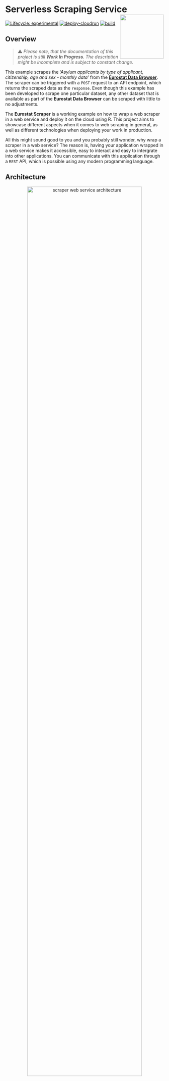 
<!-- README.md is generated from README.Rmd. Please edit that file -->

# Serverless Scraping Service<img src="man/figures/logo.png" align="right" height="139"/>

<!-- badges: start -->

[![Lifecycle:
experimental](https://lifecycle.r-lib.org/articles/figures/lifecycle-experimental.svg)](https://lifecycle.r-lib.org/articles/stages.html#experimental)
[![deploy-cloudrun](https://github.com/data-for-good-concepts/eurostat-scraper/actions/workflows/deploy-cloudrun.yaml/badge.svg)](https://github.com/data-for-good-concepts/eurostat-scraper/actions/workflows/deploy-cloudrun.yaml)
[![build](https://github.com/data-for-good-concepts/eurostat-scraper/actions/workflows/dry-run-docker-build.yaml/badge.svg)](https://github.com/data-for-good-concepts/eurostat-scraper/actions/workflows/dry-run-docker-build.yaml)

<!-- badges: end -->

## Overview

> ⚠️ *Please note, that the documentation of this project is still
> **Work In Progress**. The description might be incomplete and is
> subject to constant change.*

This example scrapes the *‘Asylum applicants by type of applicant,
citizenship, age and sex - monthly data’* from the [**Eurostat Data
Browser**](https://ec.europa.eu/eurostat/databrowser/view/MIGR_ASYAPPCTZM/default/table?lang=en).
The scraper can be triggered with a `POST` request to an API endpoint,
which returns the scraped data as the `response`. Even though this
example has been developed to scrape one particular dataset, any other
dataset that is available as part of the **Eurostat Data Browser** can
be scraped with little to no adjustments.

The **Eurostat Scraper** is a working example on how to wrap a web
scraper in a web service and deploy it on the cloud using R. This
project aims to showcase different aspects when it comes to web scraping
in general, as well as different technologies when deploying your work
in production.

All this might sound good to you and you probably still wonder, why wrap
a scraper in a web service? The reason is, having your application
wrapped in a web service makes it accessible, easy to interact and easy
to intergrate into other applications. You can communicate with this
application through a `REST` API, which is possible using any modern
programming language.

## Architecture

<p align="center">
<img src="man/figures/architecture.png" width="85%" alt="scraper web service architecture"/>
</p>

## Prerequisites

- In order to run this service locally, you need to have a
  [Firefox](https://www.mozilla.org/) client installed on your machine.
- In order to deploy this image on Google Cloud, you will need a [Google
  Cloud Account](https://cloud.google.com/) and a project.
- You then also must [enable the Cloud Build
  API](https://console.cloud.google.com/apis/library/cloudbuild.googleapis.com)
  as well and [enable the Cloud Run
  API](https://console.cloud.google.com/apis/library/run.googleapis.com).
- To deploy this service from the command line you need to install
  [gcloud CLI](https://cloud.google.com/sdk/docs/install).
- To deploy this service using `GitHub Actions` you need to export
  `Service  Account` credentials. See [Using GitHub
  Actions](#using-github-actions) for more information.

When using a depolyed version of this project, you don’t need to worry
about the `Firefox` client, as it will be installed as part of the
`Docker` image. Further, following tools and technologies will be
highlighted or are heavily in use as part of this concept - `RSelenium`,
`plumber`, `Docker`, `Google Cloud Build`, `Google Cloud Run` and
`GitHub Actions`.

## Usage

In order to launch the scraping service locally, install the necessary
dependencies and start the web service by executing following commands
in your R console.

``` r
renv::restore()
source('src/server.R')
```

### Trigger scraping job

Start a scraping job by making a `POST` request to the trigger endpoint.
When you are working locally, replace `<URL>` with `localhost:8080`.
When you have the web service deployed on Google Cloud Run, use your
Cloud Run service URL.

``` bash
# bash
curl --location --request POST '<URL>/api/v1/scraper/job' \
--header 'Content-Type: application/json' \
--data-raw '{
   "url": "https://ec.europa.eu/eurostat/databrowser/view/MIGR_ASYAPPCTZM/default/table?lang=en",
   "dataset":[
      {
         "dimension":"Age class",
         "filter":[
            "[Y18-34]",
            "[Y35-64]",
            "[Y_GE65]"
         ]
      },
      {
         "dimension":"Country of citizenship",
         "filter":[
            "[UA]"
         ]
      }
   ]
}'
```

``` r
# R
httr::POST(
  '<URL>/api/v1/scraper/job', 
  body = list(
           url = "https://ec.europa.eu/eurostat/databrowser/view/MIGR_ASYAPPCTZM/default/table?lang=en",
           dataset = list(
                       list(
                         dimension = 'Age class', 
                         filter    = list('[Y_LT14]', '[Y14-17]')
                       ),
                       list(
                         dimension = 'Country of citizenship',
                         filter    = list('[UA]')
                       )
                     )
         ),
  encode = "json"
)
```

As a response the scraping service will return the requested dataset as
`JSON`.

``` js
[
    {
        "DATAFLOW": "ESTAT:MIGR_ASYAPPCTZM(1.0)",
        "LAST UPDATE": "11/11/22 23:00:00",
        "freq": "M",
        "unit": "PER",
        "citizen": "UA",
        "sex": true,
        "age": "Y18-34",
        "asyl_app": "ASY_APP",
        "geo": "AT",
        "TIME_PERIOD": "2021-12",
        "OBS_VALUE": 0
    },
    {
        "DATAFLOW": "ESTAT:MIGR_ASYAPPCTZM(1.0)",
        "LAST UPDATE": "11/11/22 23:00:00",
        "freq": "M",
        "unit": "PER",
        "citizen": "UA",
        "sex": true,
        "age": "Y18-34",
        "asyl_app": "ASY_APP",
        "geo": "AT",
        "TIME_PERIOD": "2022-01",
        "OBS_VALUE": 0
    },
    ...
]
```

## Deployment

> ℹ️️️️️ *Documentation on IAM permissions need to be added. Further
> documentation on Service Account usage and permissions is currently
> missing.*

The following steps will walk you through the steps to create a `build`
of this project using
[`Google Cloud Build`](https://cloud.google.com/build/docs/overview#:~:text=Cloud%20Build%20is%20a%20service,Docker%20containers%20or%20Java%20archives.)
and then deploy it on
[`Google Cloud Run`](https://cloud.google.com/run/docs/overview/what-is-cloud-run).

In case you want to modify deployment parameters, feel free to adjust
the `cloudbuild.yaml` according to your needs.

### Using the terminal

Once `gcloud CLI` is installed, execute the following command in the
terminal in order to login to your Googgle Account and to authenticate
subsequent commands to deploy your service on Google Cloud. This command
will open a browser prompt that will ask you to `Sign in with Google`
and to grant `Google Cloud SDK` access to your Google account.

``` bash
gcloud auth login
```

Set the project in which the web service is deployed to. Make sure to
replace `PROJECT_ID` with your own project id.

``` bash
gcloud config set project <PROJECT_ID>
```

You can then deploy this service on Google Cloud by executing the
following command. Make sure to replace `<REGION>` with the [Google
Cloud region](https://cloud.google.com/compute/docs/regions-zones), you
want to use for the deployment of your web service.

``` bash
gcloud builds submit --region='<REGION>'
```

You can see the logs of the build in the [Cloud Build
History](https://console.cloud.google.com/cloud-build). In case you
don’t see your `build`, make sure you have selected your region in the
dropdown. When deploying for the first time, the build process can take
up-to 25min. Subsequent deployments should be done in less than 5min, as
we then make use of `cached` Docker images. Once the build is done, you
will see your deployment on the [Cloud Run
Overview](https://console.cloud.google.com/run).

### Using GitHub Actions

The `GitHub Actions` workflow in this project is setup in a way, that
with every `push` to the `main` branch the `deploy-cloudrun` workflow
will be triggered. That workflow will automatically build the image in
`Cloud Build` and deploy it on `Cloud Run`.

``` yaml
name: deploy-cloudrun
on:
  push:
    branches:
      - 'main'
...
```

The `deploy-cloudrun` workflow uses the `google-github-actions/auth@v1`
with a `Service Account JSON key` to authenticate with Google Cloud. The
`JSON` key is stored as a Github secret and is named `GC_SA_ADMNIN_KEY`.

``` yaml
- name: 'Authenticate GCP 🔐'
  id: 'auth'
  uses: 'google-github-actions/auth@v1'
  with:
    credentials_json: '${{ secrets.GC_SA_ADMNIN_KEY }}'
```

Once the workflow is done, you will see your deployment on the [Cloud
Run Overview](https://console.cloud.google.com/run).

------------------------------------------------------------------------

Please note that this project is released with a [Contributor Code of
Conduct](CODE_OF_CONDUCT.md). By participating in this project you agree
to abide by its terms.
